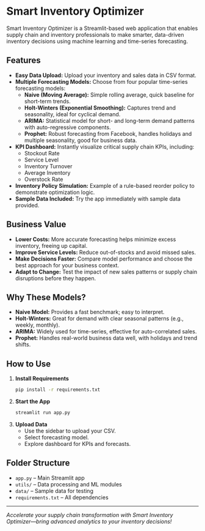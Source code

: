 # Smart Inventory Optimizer

Smart Inventory Optimizer is a Streamlit-based web application that enables supply chain and inventory professionals to make smarter, data-driven inventory decisions using machine learning and time-series forecasting.

## Features

- **Easy Data Upload:** Upload your inventory and sales data in CSV format.
- **Multiple Forecasting Models:** Choose from four popular time-series forecasting models:
    - **Naive (Moving Average):** Simple rolling average, quick baseline for short-term trends.
    - **Holt-Winters (Exponential Smoothing):** Captures trend and seasonality, ideal for cyclical demand.
    - **ARIMA:** Statistical model for short- and long-term demand patterns with auto-regressive components.
    - **Prophet:** Robust forecasting from Facebook, handles holidays and multiple seasonality, good for business data.
- **KPI Dashboard:** Instantly visualize critical supply chain KPIs, including:
    - Stockout Rate
    - Service Level
    - Inventory Turnover
    - Average Inventory
    - Overstock Rate
- **Inventory Policy Simulation:** Example of a rule-based reorder policy to demonstrate optimization logic.
- **Sample Data Included:** Try the app immediately with sample data provided.

## Business Value

- **Lower Costs:** More accurate forecasting helps minimize excess inventory, freeing up capital.
- **Improve Service Levels:** Reduce out-of-stocks and avoid missed sales.
- **Make Decisions Faster:** Compare model performance and choose the best approach for your business context.
- **Adapt to Change:** Test the impact of new sales patterns or supply chain disruptions before they happen.

## Why These Models?

- **Naive Model:** Provides a fast benchmark; easy to interpret.
- **Holt-Winters:** Great for demand with clear seasonal patterns (e.g., weekly, monthly).
- **ARIMA:** Widely used for time-series, effective for auto-correlated sales.
- **Prophet:** Handles real-world business data well, with holidays and trend shifts.

## How to Use

1. **Install Requirements**
    ```bash
    pip install -r requirements.txt
    ```
2. **Start the App**
    ```bash
    streamlit run app.py
    ```
3. **Upload Data**
    - Use the sidebar to upload your CSV.
    - Select forecasting model.
    - Explore dashboard for KPIs and forecasts.

## Folder Structure

- `app.py` – Main Streamlit app
- `utils/` – Data processing and ML modules
- `data/` – Sample data for testing
- `requirements.txt` – All dependencies

---

*Accelerate your supply chain transformation with Smart Inventory Optimizer—bring advanced analytics to your inventory decisions!*
